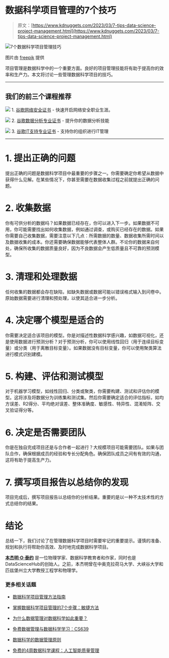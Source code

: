 # 数据科学项目管理的7个技巧

> 原文：[https://www.kdnuggets.com/2023/03/7-tips-data-science-project-management.html](https://www.kdnuggets.com/2023/03/7-tips-data-science-project-management.html)

![7个数据科学项目管理技巧](../Images/0807b250248a9c342c60e3c7b82dd592.png)

图片由 [freepik](https://www.freepik.com/) 提供

项目管理是数据科学中的一个重要方面。良好的项目管理技能将有助于提高你的效率和生产力。本文将讨论一些管理数据科学项目的技巧。

* * *

## 我们的前三个课程推荐

![](../Images/0244c01ba9267c002ef39d4907e0b8fb.png) 1\. [谷歌网络安全证书](https://www.kdnuggets.com/google-cybersecurity) - 快速开启网络安全职业生涯。

![](../Images/e225c49c3c91745821c8c0368bf04711.png) 2\. [谷歌数据分析专业证书](https://www.kdnuggets.com/google-data-analytics) - 提升你的数据分析技能

![](../Images/0244c01ba9267c002ef39d4907e0b8fb.png) 3\. [谷歌IT支持专业证书](https://www.kdnuggets.com/google-itsupport) - 支持你的组织进行IT管理

* * *

# 1\. 提出正确的问题

提出正确的问题是数据科学项目中最重要的步骤之一。你需要确定你希望从数据中获得什么见解。在某些情况下，你甚至需要在数据收集过程之前就提出正确的问题。

# 2\. 收集数据

你有可供分析的数据吗？如果数据已经存在，你可以进入下一步。如果数据不可用，你可能需要找出如何收集数据，例如通过调查，或购买已经存在的数据。如果你需要自己收集数据，需要注意以下几点：所需数据的数量、数据收集所需时间以及数据收集的成本。你还需要确保数据能够代表整体人群。不论你的数据来自何处，确保所收集的数据质量良好，因为不良数据会产生低质量且不可靠的预测模型。

# 3\. 清理和处理数据

任何收集的数据都会存在缺陷，如缺失数据或数据可能以错误格式输入到问卷中。原始数据需要进行清理和预处理，以使其适合进一步分析。

# 4\. 决定哪个模型是适合的

你需要决定适合该项目的模型。你是对描述性数据科学感兴趣，如数据可视化，还是使用数据进行预测分析？对于预测分析，你可以使用线性回归（用于连续目标变量）或分类（用于离散目标变量）。如果数据没有目标变量，你可以使用聚类算法进行模式识别建模。

# 5\. 构建、评估和测试模型

对于机器学习模型，如线性回归、分类或聚类，你需要构建、测试和评估你的模型。这将涉及将数据分为训练集和测试集。然后你需要确定适合的评估指标，如均方误差、R2得分、平均绝对误差、整体准确度、敏感性、特异性、混淆矩阵、交叉验证得分等。

# 6\. 决定是否需要团队

你是在独自完成项目还是与合作者一起进行？大规模项目可能需要团队。如果与团队合作，确保根据成员的经验和专长分配角色。确保团队成员之间有有效的沟通，这将有助于提高生产力。

# 7\. 撰写项目报告以总结你的发现

项目完成后，撰写项目报告以总结你的分析结果。重要的是以一种不太技术性的方式总结你的结果。

# 结论

总结一下，我们讨论了在管理数据科学项目时需要牢记的重要提示。谨慎的准备、规划和执行将帮助你高效、及时地完成数据科学项目。

**[本杰明·O·泰约](https://www.linkedin.com/in/benjamin-o-tayo-ph-d-a2717511/)** 是一位物理学家、数据科学教育者和作家，同时也是DataScienceHub的创始人。之前，本杰明曾在中奥克拉荷马大学、大峡谷大学和匹兹堡州立大学教授工程学和物理学。

### 更多相关话题

+   [数据科学项目管理方法指南](https://www.kdnuggets.com/2023/07/guide-data-science-project-management-methodologies.html)

+   [掌握数据科学项目管理的7个步骤：敏捷方法](https://www.kdnuggets.com/2023/07/7-steps-mastering-data-science-project-management-agile.html)

+   [为什么数据管理对数据科学如此重要？](https://www.kdnuggets.com/2022/08/data-management-important-data-science.html)

+   [免费数据管理与数据科学学习：CS639](https://www.kdnuggets.com/2023/01/free-data-management-data-science-learning-cs639.html)

+   [数据科学的数据管理原则](https://www.kdnuggets.com/data-management-principles-for-data-science)

+   [免费的4周数据科学课程：人工智能质量管理](https://www.kdnuggets.com/2022/02/truera-free-4-week-data-science-course-ai-quality-management.html)
